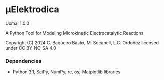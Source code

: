 # μElektrodica
Uxmal 1.0.0

A Python Tool for Modeling Microkinetic Electrocatalytic Reactions

Copyright (C) 2024 C. Baqueiro Basto, M. Secanell, L.C. Ordoñez
licensed under CC BY-NC-SA 4.0

### Dependencies
- Python 3.1, SciPy, NumPy, re, os, Matplotlib libraries
